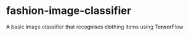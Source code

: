 # fashion-image-classifier
A basic image classifier that recognises clothing items using TensorFlow

